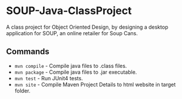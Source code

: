 # SOUP-Java-ClassProject

A class project for Object Oriented Design, by designing a desktop application for SOUP, an online retailer for Soup Cans.

## Commands

- `mvn compile` - Compile java files to .class files.
- `mvn package` - Compile java files to .jar executable.
- `mvn test` - Run JUnit4 tests.
- `mvn site` - Compile Maven Project Details to html website in target folder.
